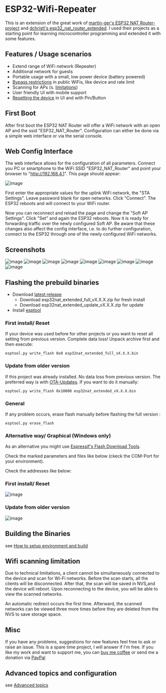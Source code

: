 # ESP32-Wifi-Repeater

This is an extension of the great work of [martin-ger's ESP32 NAT Router-project](https://github.com/martin-ger/esp32_nat_router) and [dchristl's esp32_nat_router_extended](https://github.com/dchristl/esp32_nat_router_extended). I used their projects as a starting point for learning microcontroller programming and extended it with some features. 

## Features / Usage scenarios
- Extend range of WiFi network (Repeater)
- Additional network for guests
- Portable usage with a small, low power device (battery powered)
- [Bypass restrictions](docs/advanced.md#advanced-configuration) in public WiFis, like device and rate limit
- Scanning for APs (s. [limitations](#wifi-scanning-limitation))
- User friendly UI with mobile support
- [Resetting the device](docs/advanced.md#resetting-the-device-erasing-the-flash) in UI and with Pin/Button


## First Boot
After first boot the ESP32 NAT Router will offer a WiFi network with an open AP and the ssid "ESP32_NAT_Router". Configuration can either be done via a simple web interface or via the serial console. 

## Web Config Interface
The web interface allows for the configuration of all parameters. Connect you PC or smartphone to the WiFi SSID "ESP32_NAT_Router" and point your browser to "http://192.168.4.1". This page should appear:

![image](docs/index.png)

First enter the appropriate values for the uplink WiFi network, the "STA Settings". Leave password blank for open networks. Click "Connect". The ESP32 reboots and will connect to your WiFi router.

Now you can reconnect and reload the page and change the "Soft AP Settings". Click "Set" and again the ESP32 reboots. Now it is ready for forwarding traffic over the newly configured Soft AP. Be aware that these changes also affect the config interface, i.e. to do further configuration, connect to the ESP32 through one of the newly configured WiFi networks.

## Screenshots

![image](docs/scan.png)
![image](docs/enterprise_wifi.png)
![image](docs/advanced.png)
![image](docs/portmap.png)
![image](docs/reset.png)
![image](docs/lock.png)
![image](docs/ota.png)
![image](docs/unlock.png)
![image](docs/connected_clients.png)


## Flashing the prebuild binaries
- Download [latest release](https://github.com/dchristl/esp32_nat_router_extended/releases/latest)
  * Download esp32nat_extended_full_vX.X.X.zip for fresh install
  * Download esp32nat_extended_update_vX.X.X.zip for update
- Install [esptool](https://github.com/espressif/esptool)
 

### First install/ Reset 

If your device was used before for other projects or you want to reset all setting from previous version. Complete data loss!
Unpack archive first and then execute:

```
esptool.py write_flash 0x0 esp32nat_extended_full_vX.X.X.bin 
```

### Update from older version
If this project was already installed. No data loss from previous version. The preferred way is with [OTA-Updates](docs/ota.md). If you want to do it manually:
 
```
esptool.py write_flash 0x10000 esp32nat_extended_vX.X.X.bin 
```
### General 

If any problem occurs, erase flash manually before flashing the full version :
```
esptool.py erase_flash
```


### Alternative way/ Graphical (Windows only)
As an alternative you might use [Espressif's Flash Download Tools](https://www.espressif.com/en/support/download/other-tools).

Check the marked parameters and files like below (ckeck the COM-Port for your environment). 

Check the addresses like below: 

### First install/ Reset 

![image](docs/win_flash_full.png)

### Update from older version

![image](docs/win_flash.png)

## Building the Binaries

see [How to setup environment and build](docs/BUILD.md)


## Wifi scanning limitation
Due to technical limitations, a client cannot be simultaneously connected to the device and scan for Wi-Fi networks. Before the scan starts, all the clients will be disconnected. After that, the scan will be saved in NVS,and the device will reboot. Upon reconnecting to the device, you will be able to view the scanned networks.

An automatic redirect occurs the first time. Afterward, the scanned networks can be viewed three more times before they are deleted from the NVS to save storage space.

## Misc

If you have any problems, suggestions for new features feel free to ask or raise an issue. This is a spare time project, I will answer if I'm free.
If you like my work and want to support me, you can [buy me coffee](https://www.buymeacoffee.com/dchristl) or send me a donation via [PayPal](https://bit.ly/3Gde3KN)

## Advanced topics and configuration

see [Advanced topics](docs/advanced.md)
